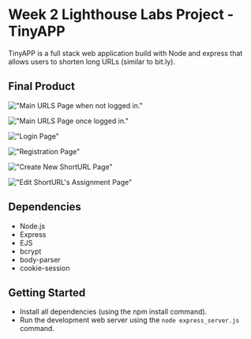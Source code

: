 # Week 2 Lighthouse Labs Project - TinyAPP

TinyAPP is a full stack web application build with Node and express that allows users to shorten long URLs (similar to bit.ly).

## Final Product

!["Main URLS Page when not logged in."](https://github.com/Sonchucks/w2tinyapp-proejct/blob/master/docs/main-page-no-login.png)

!["Main URLS Page once logged in."](https://github.com/Sonchucks/w2tinyapp-proejct/blob/master/docs/main-page-logged-in.png)

!["Login Page"](https://github.com/Sonchucks/w2tinyapp-proejct/blob/master/docs/login-page.png)

!["Registration Page"](https://github.com/Sonchucks/w2tinyapp-proejct/blob/master/docs/registration-page.png)

!["Create New ShortURL Page"](https://github.com/Sonchucks/w2tinyapp-proejct/blob/master/docs/create-new-url-page.png)

!["Edit ShortURL's Assignment Page"](https://github.com/Sonchucks/w2tinyapp-proejct/blob/master/docs/view-short-url-and-edit-page.png)

## Dependencies

- Node.js
- Express
- EJS
- bcrypt
- body-parser
- cookie-session

## Getting Started

- Install all dependencies (using the npm install command).
- Run the development web server using the `node express_server.js` command.